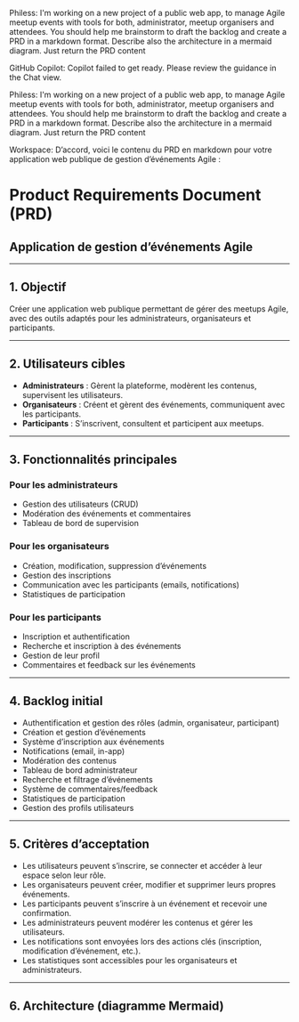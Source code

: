 Philess: I'm working on a new project of a public web app, to manage Agile meetup events with tools for both, administrator, meetup organisers and attendees. You should help me brainstorm to draft the backlog and create a PRD in a markdown format. Describe also the architecture in a mermaid diagram.
Just return the PRD content

GitHub Copilot: Copilot failed to get ready. Please review the guidance in the Chat view.

Philess: I'm working on a new project of a public web app, to manage Agile meetup events with tools for both, administrator, meetup organisers and attendees. You should help me brainstorm to draft the backlog and create a PRD in a markdown format. Describe also the architecture in a mermaid diagram.
Just return the PRD content

Workspace: D’accord, voici le contenu du PRD en markdown pour votre application web publique de gestion d’événements Agile :

# Product Requirements Document (PRD)  
## Application de gestion d’événements Agile

---

## 1. Objectif

Créer une application web publique permettant de gérer des meetups Agile, avec des outils adaptés pour les administrateurs, organisateurs et participants.

---

## 2. Utilisateurs cibles

- **Administrateurs** : Gèrent la plateforme, modèrent les contenus, supervisent les utilisateurs.
- **Organisateurs** : Créent et gèrent des événements, communiquent avec les participants.
- **Participants** : S’inscrivent, consultent et participent aux meetups.

---

## 3. Fonctionnalités principales

### Pour les administrateurs
- Gestion des utilisateurs (CRUD)
- Modération des événements et commentaires
- Tableau de bord de supervision

### Pour les organisateurs
- Création, modification, suppression d’événements
- Gestion des inscriptions
- Communication avec les participants (emails, notifications)
- Statistiques de participation

### Pour les participants
- Inscription et authentification
- Recherche et inscription à des événements
- Gestion de leur profil
- Commentaires et feedback sur les événements

---

## 4. Backlog initial

- Authentification et gestion des rôles (admin, organisateur, participant)
- Création et gestion d’événements
- Système d’inscription aux événements
- Notifications (email, in-app)
- Modération des contenus
- Tableau de bord administrateur
- Recherche et filtrage d’événements
- Système de commentaires/feedback
- Statistiques de participation
- Gestion des profils utilisateurs

---

## 5. Critères d’acceptation

- Les utilisateurs peuvent s’inscrire, se connecter et accéder à leur espace selon leur rôle.
- Les organisateurs peuvent créer, modifier et supprimer leurs propres événements.
- Les participants peuvent s’inscrire à un événement et recevoir une confirmation.
- Les administrateurs peuvent modérer les contenus et gérer les utilisateurs.
- Les notifications sont envoyées lors des actions clés (inscription, modification d’événement, etc.).
- Les statistiques sont accessibles pour les organisateurs et administrateurs.

---

## 6. Architecture (diagramme Mermaid)

